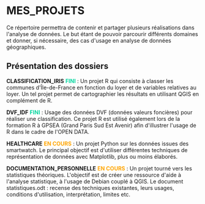 # MES_PROJETS

Ce répertoire permettra de contenir et partager plusieurs réalisations dans l'analyse de données. Le but étant de pouvoir parcourir différents domaines et donner, si nécessaire, des cas d'usage en analyse de données géographiques.

## Présentation des dossiers

**CLASSIFICATION_IRIS** <span style="font-weight:bold; color:#06d6a0">FINI</span> : Un projet R qui consiste à classer les communes d'Île-de-France en fonction du loyer et de variables relatives au loyer. Un tel projet permet de cartographier les résultats en utilisant QGIS en complément de R.

**DVF_IDF** <span style="font-weight:bold; color:#06d6a0">FINI</span> : Usage des données DVF (données valeurs foncières) pour réaliser une classification. Ce projet R est utilisé également lors de la formation R à GPSEA (Grand Paris Sud Est Avenir) afin d'illustrer l'usage de R dans le cadre de l'OPEN DATA.

**HEALTHCARE** <span style="font-weight:bold; color:orange">EN COURS</span> : Un projet Python sur les données issues des smartwatch. Le principal objectif est d'utiliser différentes techniques de représentation de données avec Matplotlib, plus ou moins élaborés.

**DOCUMENTATION_PERSONNELLE** <span style="font-weight:bold; color:orange">EN COURS</span>  : Un projet tourné vers les statistiques théoriques. L'objectif est de créer une ressource d'aide à l'analyse statistique, à l'usage de Debian couplé à QGIS. Le document statistiques.odt : recense des techniques existantes, leurs usages, conditions d'utilisation, interprétation, limites etc.